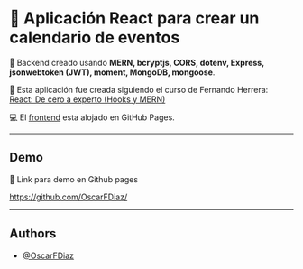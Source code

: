 # 📅 Aplicación React para crear un calendario de eventos

📰 Backend creado usando <b>MERN, bcryptjs, CORS, dotenv, Express, jsonwebtoken (JWT), moment, MongoDB, mongoose</b>.

📝 Esta aplicación fue creada siguiendo el curso de Fernando Herrera: [React: De cero a experto (Hooks y MERN)](https://www.udemy.com/course/react-cero-experto/)

💻 El [frontend](https://github.com/OscarFDiaz/mern-calendar) esta alojado en GitHub Pages.

---

## Demo

🔗 Link para demo en Github pages

https://github.com/OscarFDiaz/

---

## Authors

- [@OscarFDiaz](https://github.com/OscarFDiaz)
